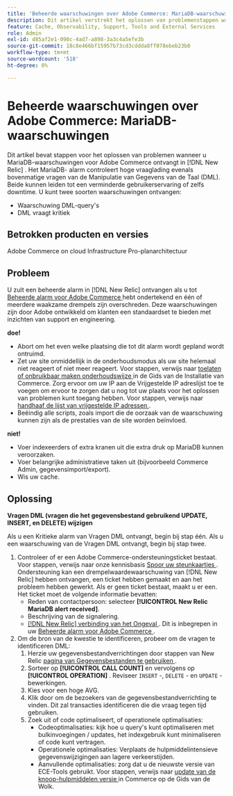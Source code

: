 ```yaml
---
title: 'Beheerde waarschuwingen over Adobe Commerce: MariaDB-waarschuwingen'
description: Dit artikel verstrekt het oplossen van problemenstappen wanneer u waarschuwingen MariaDB voor Adobe Commerce in  [!DNL New Relic] ontvangt. Het MariaDB- alarm controleert hoge vraaglading evenals bovenmatige vragen van de Manipulatie van Gegevens van de Taal (DML). Beide kunnen leiden tot een verminderde gebruikerservaring of zelfs downtime. U kunt twee soorten waarschuwingen ontvangen.
feature: Cache, Observability, Support, Tools and External Services
role: Admin
exl-id: d85af2e1-090c-4ad7-a898-3a3c4a5efe3b
source-git-commit: 18c8e466bf15957b73cd3cddda8ff078ebeb23b0
workflow-type: tm+mt
source-wordcount: '518'
ht-degree: 0%

---
```


# Beheerde waarschuwingen over Adobe Commerce: MariaDB-waarschuwingen

Dit artikel bevat stappen voor het oplossen van problemen wanneer u MariaDB-waarschuwingen voor Adobe Commerce ontvangt in [!DNL New Relic] . Het MariaDB- alarm controleert hoge vraaglading evenals bovenmatige vragen van de Manipulatie van Gegevens van de Taal (DML). Beide kunnen leiden tot een verminderde gebruikerservaring of zelfs downtime. U kunt twee soorten waarschuwingen ontvangen:

* Waarschuwing DML-query&#39;s
* DML vraagt kritiek

## Betrokken producten en versies

Adobe Commerce on cloud Infrastructure Pro-planarchitectuur

## Probleem

U zult een beheerde alarm in [!DNL New Relic] ontvangen als u tot [ Beheerde alarm voor Adobe Commerce ](managed-alerts-for-magento-commerce.md) hebt ondertekend en één of meerdere waakzame drempels zijn overschreden. Deze waarschuwingen zijn door Adobe ontwikkeld om klanten een standaardset te bieden met inzichten van support en engineering.

**doe!**

* Abort om het even welke plaatsing die tot dit alarm wordt gepland wordt ontruimd.
* Zet uw site onmiddellijk in de onderhoudsmodus als uw site helemaal niet reageert of niet meer reageert. Voor stappen, verwijs naar [ toelaten of onbruikbaar maken onderhoudswijze ](https://experienceleague.adobe.com/nl/docs/commerce-operations/installation-guide/tutorials/maintenance-mode) in de Gids van de Installatie van Commerce. Zorg ervoor om uw IP aan de Vrijgestelde IP adreslijst toe te voegen om ervoor te zorgen dat u nog tot uw plaats voor het oplossen van problemen kunt toegang hebben. Voor stappen, verwijs naar [ handhaaf de lijst van vrijgestelde IP adressen ](https://experienceleague.adobe.com/nl/docs/commerce-operations/installation-guide/tutorials/maintenance-mode#maintain-the-list-of-exempt-ip-addresses).
* Beëindig alle scripts, zoals import die de oorzaak van de waarschuwing kunnen zijn als de prestaties van de site worden beïnvloed.

**niet!**

* Voer indexeerders of extra kranen uit die extra druk op MariaDB kunnen veroorzaken.
* Voer belangrijke administratieve taken uit (bijvoorbeeld Commerce Admin, gegevensimport/export).
* Wis uw cache.

## Oplossing

**Vragen DML (vragen die het gegevensbestand gebruikend UPDATE, INSERT, en DELETE) wijzigen**

Als u een Kritieke alarm van Vragen DML ontvangt, begin bij stap één. Als u een waarschuwing van de Vragen DML ontvangt, begin bij stap twee.

1. Controleer of er een Adobe Commerce-ondersteuningsticket bestaat. Voor stappen, verwijs naar onze kennisbasis [ Spoor uw steunkaartjes ](https://experienceleague.adobe.com/nl/docs/commerce-knowledge-base/kb/help-center-guide/magento-help-center-user-guide#track-support-case). Ondersteuning kan een drempelwaardewaarschuwing van [!DNL New Relic] hebben ontvangen, een ticket hebben gemaakt en aan het probleem hebben gewerkt. Als er geen ticket bestaat, maakt u er een. Het ticket moet de volgende informatie bevatten:
   * Reden van contactpersoon: selecteer **[!UICONTROL New Relic MariaDB alert received]**.
   * Beschrijving van de signalering.
   * [[!DNL New Relic]  verbinding van het Ongeval ](https://docs.newrelic.com/docs/alerts-applied-intelligence/new-relic-alerts/alert-incidents/view-violation-event-details-incidents). Dit is inbegrepen in uw [ Beheerde alarm voor Adobe Commerce ](managed-alerts-for-magento-commerce.md).
1. Om de bron van de kwestie te identificeren, probeer om de vragen te identificeren DML:
   1. Herzie uw gegevensbestandverrichtingen door stappen van New Relic [ pagina van Gegevensbestanden te gebruiken ](https://docs.newrelic.com/docs/apm/apm-ui-pages/monitoring/databases-page-view-operations-throughput-response-time).
   1. Sorteer op **[!UICONTROL CALL COUNT]** en vervolgens op **[!UICONTROL OPERATION]** . Reviseer `INSERT` -, `DELETE` - en `UPDATE` -bewerkingen.
   1. Kies voor een hoge AVG.
   1. Klik door om de bezoekers van de gegevensbestandverrichting te vinden. Dit zal transacties identificeren die die vraag tegen tijd gebruiken.
   1. Zoek uit of code optimaliseert, of operationele optimalisaties:
      * Codeoptimalisaties: kijk hoe u query&#39;s kunt optimaliseren met bulkinvoegingen / updates, het indexgebruik kunt minimaliseren of code kunt vertragen.
      * Operationele optimalisaties: Verplaats de hulpmiddelintensieve gegevenswijzigingen aan lagere verkeerstijden.
      * Aanvullende optimalisaties: zorg dat u de nieuwste versie van ECE-Tools gebruikt. Voor stappen, verwijs naar [ update van de knoop-hulpmiddelen versie ](https://experienceleague.adobe.com/nl/docs/commerce-on-cloud/user-guide/dev-tools/ece-tools/update-package) in Commerce op de Gids van de Wolk.
